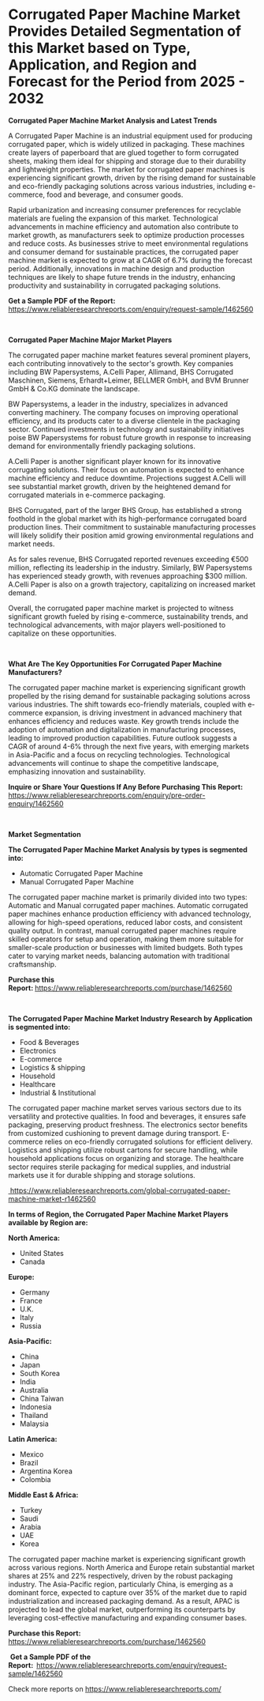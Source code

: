<p><h1>Corrugated Paper Machine Market Provides Detailed Segmentation of this Market based on Type, Application, and Region and Forecast for the Period from 2025 - 2032</h1></p><p><strong>Corrugated Paper Machine Market Analysis and Latest Trends</strong></p>
<p><p>A Corrugated Paper Machine is an industrial equipment used for producing corrugated paper, which is widely utilized in packaging. These machines create layers of paperboard that are glued together to form corrugated sheets, making them ideal for shipping and storage due to their durability and lightweight properties. The market for corrugated paper machines is experiencing significant growth, driven by the rising demand for sustainable and eco-friendly packaging solutions across various industries, including e-commerce, food and beverage, and consumer goods.</p><p>Rapid urbanization and increasing consumer preferences for recyclable materials are fueling the expansion of this market. Technological advancements in machine efficiency and automation also contribute to market growth, as manufacturers seek to optimize production processes and reduce costs. As businesses strive to meet environmental regulations and consumer demand for sustainable practices, the corrugated paper machine market is expected to grow at a CAGR of 6.7% during the forecast period. Additionally, innovations in machine design and production techniques are likely to shape future trends in the industry, enhancing productivity and sustainability in corrugated packaging solutions.</p></p>
<p><strong>Get a Sample PDF of the Report:&nbsp;</strong> <a href="https://www.reliableresearchreports.com/enquiry/request-sample/1462560?utm_campaign=2478&utm_medium=2&utm_source=Github&utm_content=ia&utm_term=18022025&utm_id=corrugated-paper-machine">https://www.reliableresearchreports.com/enquiry/request-sample/1462560</a></p>
<p>&nbsp;</p>
<p><strong>Corrugated Paper Machine Major Market Players</strong></p>
<p><p>The corrugated paper machine market features several prominent players, each contributing innovatively to the sector's growth. Key companies including BW Papersystems, A.Celli Paper, Allimand, BHS Corrugated Maschinen, Siemens, Erhardt+Leimer, BELLMER GmbH, and BVM Brunner GmbH & Co.KG dominate the landscape.</p><p>BW Papersystems, a leader in the industry, specializes in advanced converting machinery. The company focuses on improving operational efficiency, and its products cater to a diverse clientele in the packaging sector. Continued investments in technology and sustainability initiatives poise BW Papersystems for robust future growth in response to increasing demand for environmentally friendly packaging solutions.</p><p>A.Celli Paper is another significant player known for its innovative corrugating solutions. Their focus on automation is expected to enhance machine efficiency and reduce downtime. Projections suggest A.Celli will see substantial market growth, driven by the heightened demand for corrugated materials in e-commerce packaging.</p><p>BHS Corrugated, part of the larger BHS Group, has established a strong foothold in the global market with its high-performance corrugated board production lines. Their commitment to sustainable manufacturing processes will likely solidify their position amid growing environmental regulations and market needs.</p><p>As for sales revenue, BHS Corrugated reported revenues exceeding €500 million, reflecting its leadership in the industry. Similarly, BW Papersystems has experienced steady growth, with revenues approaching $300 million. A.Celli Paper is also on a growth trajectory, capitalizing on increased market demand.</p><p>Overall, the corrugated paper machine market is projected to witness significant growth fueled by rising e-commerce, sustainability trends, and technological advancements, with major players well-positioned to capitalize on these opportunities.</p></p>
<p>&nbsp;</p>
<p><strong>What Are The Key Opportunities For Corrugated Paper Machine Manufacturers?</strong></p>
<p><p>The corrugated paper machine market is experiencing significant growth propelled by the rising demand for sustainable packaging solutions across various industries. The shift towards eco-friendly materials, coupled with e-commerce expansion, is driving investment in advanced machinery that enhances efficiency and reduces waste. Key growth trends include the adoption of automation and digitalization in manufacturing processes, leading to improved production capabilities. Future outlook suggests a CAGR of around 4-6% through the next five years, with emerging markets in Asia-Pacific and a focus on recycling technologies. Technological advancements will continue to shape the competitive landscape, emphasizing innovation and sustainability.</p></p>
<p><strong>Inquire or Share Your Questions If Any Before Purchasing This Report:</strong> <a href="https://www.reliableresearchreports.com/enquiry/pre-order-enquiry/1462560?utm_campaign=2478&utm_medium=2&utm_source=Github&utm_content=ia&utm_term=18022025&utm_id=corrugated-paper-machine">https://www.reliableresearchreports.com/enquiry/pre-order-enquiry/1462560</a></p>
<p>&nbsp;</p>
<p><strong>Market Segmentation</strong></p>
<p><strong>The Corrugated Paper Machine Market Analysis by types is segmented into:</strong></p>
<p><ul><li>Automatic Corrugated Paper Machine</li><li>Manual Corrugated Paper Machine</li></ul></p>
<p><p>The corrugated paper machine market is primarily divided into two types: Automatic and Manual corrugated paper machines. Automatic corrugated paper machines enhance production efficiency with advanced technology, allowing for high-speed operations, reduced labor costs, and consistent quality output. In contrast, manual corrugated paper machines require skilled operators for setup and operation, making them more suitable for smaller-scale production or businesses with limited budgets. Both types cater to varying market needs, balancing automation with traditional craftsmanship.</p></p>
<p><strong>Purchase this Report:&nbsp;</strong><a href="https://www.reliableresearchreports.com/purchase/1462560?utm_campaign=2478&utm_medium=2&utm_source=Github&utm_content=ia&utm_term=18022025&utm_id=corrugated-paper-machine">https://www.reliableresearchreports.com/purchase/1462560</a></p>
<p>&nbsp;</p>
<p><strong>The Corrugated Paper Machine Market Industry Research by Application is segmented into:</strong></p>
<p><ul><li>Food & Beverages</li><li>Electronics</li><li>E-commerce</li><li>Logistics & shipping</li><li>Household</li><li>Healthcare</li><li>Industrial & Institutional</li></ul></p>
<p><p>The corrugated paper machine market serves various sectors due to its versatility and protective qualities. In food and beverages, it ensures safe packaging, preserving product freshness. The electronics sector benefits from customized cushioning to prevent damage during transport. E-commerce relies on eco-friendly corrugated solutions for efficient delivery. Logistics and shipping utilize robust cartons for secure handling, while household applications focus on organizing and storage. The healthcare sector requires sterile packaging for medical supplies, and industrial markets use it for durable shipping and storage solutions.</p></p>
<p><a href="https://www.reliableresearchreports.com/global-corrugated-paper-machine-market-r1462560?utm_campaign=2478&utm_medium=2&utm_source=Github&utm_content=ia&utm_term=18022025&utm_id=corrugated-paper-machine">&nbsp;https://www.reliableresearchreports.com/global-corrugated-paper-machine-market-r1462560</a></p>
<p><strong>In terms of Region, the Corrugated Paper Machine Market Players available by Region are:</strong></p>
<p>
    <p> <strong> North America: </strong>
        <ul>
            <li>United States</li>
            <li>Canada</li>
        </ul>
        </p> 
    <p> <strong> Europe: </strong>
        <ul>
            <li>Germany</li>
            <li>France</li>
            <li>U.K.</li>
            <li>Italy</li>
            <li>Russia</li>
        </ul>
        </p> 
    <p> <strong> Asia-Pacific: </strong>
        <ul>
            <li>China</li>
            <li>Japan</li>
            <li>South Korea</li>
            <li>India</li>
            <li>Australia</li>
            <li>China Taiwan</li>
            <li>Indonesia</li>
            <li>Thailand</li>
            <li>Malaysia</li>
        </ul>
        </p> 
    <p> <strong> Latin America: </strong>
        <ul>
            <li>Mexico</li>
            <li>Brazil</li>
            <li>Argentina Korea</li>
            <li>Colombia</li>
        </ul>
        </p> 
    <p> <strong> Middle East & Africa: </strong>
        <ul>
            <li>Turkey</li>
            <li>Saudi</li>
            <li>Arabia</li>
            <li>UAE</li>
            <li>Korea</li>
        </ul>
    </p>
    </p>
<p><p>The corrugated paper machine market is experiencing significant growth across various regions. North America and Europe retain substantial market shares at 25% and 22% respectively, driven by the robust packaging industry. The Asia-Pacific region, particularly China, is emerging as a dominant force, expected to capture over 35% of the market due to rapid industrialization and increased packaging demand. As a result, APAC is projected to lead the global market, outperforming its counterparts by leveraging cost-effective manufacturing and expanding consumer bases.</p></p>
<p><strong>Purchase this Report: </strong><a href="https://www.reliableresearchreports.com/purchase/1462560?utm_campaign=2478&utm_medium=2&utm_source=Github&utm_content=ia&utm_term=18022025&utm_id=corrugated-paper-machine">https://www.reliableresearchreports.com/purchase/1462560</a></p>
<p>&nbsp;<strong>Get a Sample PDF of the Report:&nbsp;&nbsp;</strong><a href="https://www.reliableresearchreports.com/enquiry/request-sample/1462560?utm_campaign=2478&utm_medium=2&utm_source=Github&utm_content=ia&utm_term=18022025&utm_id=corrugated-paper-machine">https://www.reliableresearchreports.com/enquiry/request-sample/1462560</a></p>
<p><strong></strong></p>
<p>Check more reports on <a href="https://www.reliableresearchreports.com/?utm_campaign=2478&utm_medium=2&utm_source=Github&utm_content=ia&utm_term=18022025&utm_id=corrugated-paper-machine">https://www.reliableresearchreports.com/</a></p>
